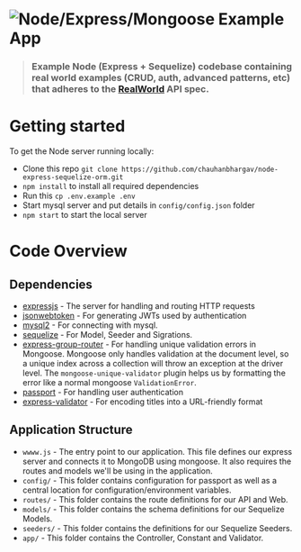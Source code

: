 # ![Node/Express/Mongoose Example App](https://cdn-images-1.medium.com/max/1200/0*ShbzlvZjT-VI72oW.png)

> ### Example Node (Express + Sequelize) codebase containing real world examples (CRUD, auth, advanced patterns, etc) that adheres to the [RealWorld](https://github.com/chauhanbhargav/node-express-sequelize-orm) API spec.


# Getting started

To get the Node server running locally:

- Clone this repo `git clone https://github.com/chauhanbhargav/node-express-sequelize-orm.git`
- `npm install` to install all required dependencies
-  Run this `cp .env.example .env`
- Start mysql server and put details in `config/config.json` folder
- `npm start` to start the local server

# Code Overview

## Dependencies

- [expressjs](https://github.com/expressjs/express) - The server for handling and routing HTTP requests
- [jsonwebtoken](https://github.com/auth0/node-jsonwebtoken) - For generating JWTs used by authentication
- [mysql2](https://github.com/mysql) - For connecting with mysql.
- [sequelize](https://github.com/sequelize/sequelize) - For Model, Seeder and Sigrations. 
- [express-group-router](https://github.com/dirkgroenen/express-group-routes) - For handling unique validation errors in Mongoose. Mongoose only handles validation at the document level, so a unique index across a collection will throw an exception at the driver level. The `mongoose-unique-validator` plugin helps us by formatting the error like a normal mongoose `ValidationError`.
- [passport](https://github.com/jaredhanson/passport) - For handling user authentication
- [express-validator](https://github.com/express-validator/express-validator) - For encoding titles into a URL-friendly format

## Application Structure

- `wwww.js` - The entry point to our application. This file defines our express server and connects it to MongoDB using mongoose. It also requires the routes and models we'll be using in the application.
- `config/` - This folder contains configuration for passport as well as a central location for configuration/environment variables.
- `routes/` - This folder contains the route definitions for our API and Web.
- `models/` - This folder contains the schema definitions for our Sequelize Models.
- `seeders/` - This folder contains the definitions for our Sequelize Seeders.
- `app/` - This folder contains the Controller, Constant and Validator.
